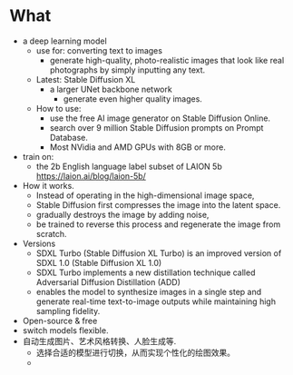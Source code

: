 # What
- a deep learning model
	- use for: converting text to images
		- generate high-quality, photo-realistic images that look like real photographs by simply inputting any text.
	- Latest: Stable Diffusion XL
		- a larger UNet backbone network
			- generate even higher quality images.
	- How to use:
		- use the free AI image generator on Stable Diffusion Online.
		- search over 9 million Stable Diffusion prompts on Prompt Database.
		- Most NVidia and AMD GPUs with 8GB or more.
- train on:
	- the 2b English language label subset of LAION 5b https://laion.ai/blog/laion-5b/
- How it works.
	- Instead of operating in the high-dimensional image space, 
	- Stable Diffusion first compresses the image into the latent space. 
	- gradually destroys the image by adding noise, 
	- be trained to reverse this process and regenerate the image from scratch.
- Versions
	- SDXL Turbo (Stable Diffusion XL Turbo) is an improved version of SDXL 1.0 (Stable Diffusion XL 1.0)
	- SDXL Turbo implements a new distillation technique called Adversarial Diffusion Distillation (ADD)
	- enables the model to synthesize images in a single step and generate real-time text-to-image outputs while maintaining high sampling fidelity.
- Open-source & free
- switch models flexible.
- 自动生成图片、艺术风格转换、人脸生成等.
	- 选择合适的模型进行切换，从而实现个性化的绘图效果。
	- 
